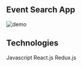 ## Event Search App

![demo](https://user-images.githubusercontent.com/30381475/52679469-086b8580-2eea-11e9-8be8-975f59f25905.gif)


## Technologies
Javascript
React.js
Redux.js
